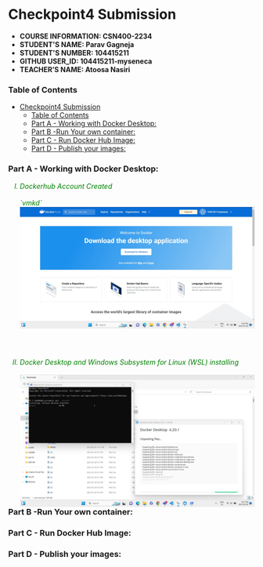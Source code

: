 # Checkpoint4 Submission

- **COURSE INFORMATION: CSN400-2234**
- **STUDENT’S NAME: Parav Gagneja**
- **STUDENT'S NUMBER: 104415211**
- **GITHUB USER_ID: 104415211-myseneca** 
- **TEACHER’S NAME: Atoosa Nasiri**

### Table of Contents
- [Checkpoint4 Submission](#checkpoint4-submission)
    - [Table of Contents](#table-of-contents)
    - [Part A - Working with Docker Desktop:](#part-a---working-with-docker-desktop)
    - [Part B -Run Your own container:](#part-b--run-your-own-container)
    - [Part C - Run Docker Hub Image:](#part-c---run-docker-hub-image)
    - [Part D - Publish your images:](#part-d---publish-your-images)


### Part A - Working with Docker Desktop:
<em>
<ol type="I" style="color: green">
<li>Dockerhub Account Created</li>
<br>
`vmkd`
<img src="Images/1.2.jpg"
     alt="Dockerhub Account Created"
     style="float: left; margin-right: 10px;margin-bottom: 60px;" />

<li>Docker Desktop and  Windows Subsystem for Linux (WSL) installing</li>
<br>
<img src="Images/1.5.jpg"
     alt="Docker and WSL install"
     style="float: left; margin-right: 10px;" />
</ol>
</em>

### Part B -Run Your own container:
### Part C - Run Docker Hub Image:
### Part D - Publish your images:
